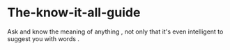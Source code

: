 # The-know-it-all-guide
Ask and know the meaning of anything , not only that it's even intelligent to suggest you with words .
